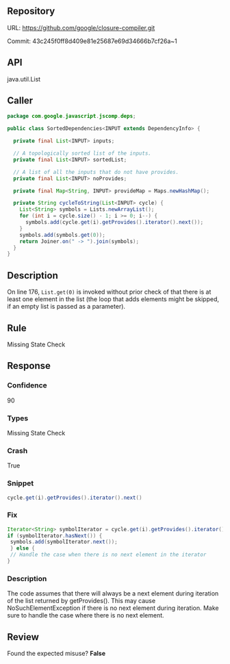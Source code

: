 ## Repository

URL: https://github.com/google/closure-compiler.git

Commit: 43c245f0ff8d409e81e25687e69d34666b7cf26a~1

## API

java.util.List

## Caller

```java
package com.google.javascript.jscomp.deps;

public class SortedDependencies<INPUT extends DependencyInfo> {

  private final List<INPUT> inputs;

  // A topologically sorted list of the inputs.
  private final List<INPUT> sortedList;

  // A list of all the inputs that do not have provides.
  private final List<INPUT> noProvides;

  private final Map<String, INPUT> provideMap = Maps.newHashMap();

  private String cycleToString(List<INPUT> cycle) {
    List<String> symbols = Lists.newArrayList();
    for (int i = cycle.size() - 1; i >= 0; i--) {
      symbols.add(cycle.get(i).getProvides().iterator().next());
    }
    symbols.add(symbols.get(0));
    return Joiner.on(" -> ").join(symbols);
  }
}

```

## Description

On line 176, `List.get(0)` is invoked without prior check of that there is at least one element in the list (the loop that adds elements might be skipped, if an empty list is passed as a parameter).


## Rule

Missing State Check

## Response

### Confidence

90

### Types

Missing State Check

### Crash

True

### Snippet

```java
cycle.get(i).getProvides().iterator().next()
```

### Fix

```java
Iterator<String> symbolIterator = cycle.get(i).getProvides().iterator();
if (symbolIterator.hasNext()) {
 symbols.add(symbolIterator.next());
 } else {
 // Handle the case when there is no next element in the iterator
}
```

### Description

The code assumes that there will always be a next element during iteration of the list returned by getProvides(). This may cause NoSuchElementException if there is no next element during iteration. Make sure to handle the case where there is no next element.

## Review

Found the expected misuse? **False**


